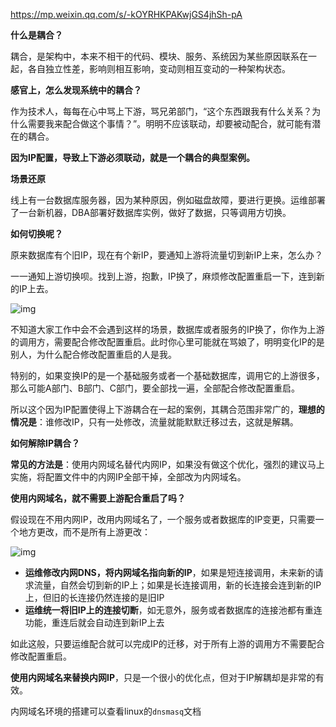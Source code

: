 https://mp.weixin.qq.com/s/-kOYRHKPAKwjGS4jhSh-pA

**什么是耦合？**

耦合，是架构中，本来不相干的代码、模块、服务、系统因为某些原因联系在一起，各自独立性差，影响则相互影响，变动则相互变动的一种架构状态。

**感官上，怎么发现系统中的耦合？**

作为技术人，每每在心中骂上下游，骂兄弟部门，“这个东西跟我有什么关系？为什么需要我来配合做这个事情？”。明明不应该联动，却要被动配合，就可能有潜在的耦合。

**因为IP配置，导致上下游必须联动，就是一个耦合的典型案例。**

**场景还原**

线上有一台数据库服务器，因为某种原因，例如磁盘故障，要进行更换。运维部署了一台新机器，DBA部署好数据库实例，做好了数据，只等调用方切换。

**如何切换呢？**

原来数据库有个旧IP，现在有个新IP，要通知上游将流量切到新IP上来，怎么办？

一一通知上游切换呗。找到上游，抱歉，IP换了，麻烦修改配置重启一下，连到新的IP上去。

![img](https://mmbiz.qpic.cn/mmbiz_png/YrezxckhYOzmHdUtaJia2IwTK9IDFIUZITjGcHupq4km8PwGtmo1GT6nfySvrZ3tSBibQccu1UF1zdMO2ia5bHDYw/640?wx_fmt=png&tp=webp&wxfrom=5&wx_lazy=1)

不知道大家工作中会不会遇到这样的场景，数据库或者服务的IP换了，你作为上游的调用方，需要配合修改配置重启。此时你心里可能就在骂娘了，明明变化IP的是别人，为什么配合修改配置重启的人是我。

特别的，如果变换IP的是一个基础服务或者一个基础数据库，调用它的上游很多，那么可能A部门、B部门、C部门，要全部找一遍，全部配合修改配置重启。

所以这个因为IP配置使得上下游耦合在一起的案例，其耦合范围非常广的，**理想的情况是**：谁修改IP，只有一处修改，流量就能默默迁移过去，这就是解耦。

**如何解除IP耦合？**

**常见的方法是**：使用内网域名替代内网IP，如果没有做这个优化，强烈的建议马上实施，将配置文件中的内网IP全部干掉，全部改为内网域名。

**使用内网域名，就不需要上游配合重启了吗？**

假设现在不用内网IP，改用内网域名了，一个服务或者数据库的IP变更，只需要一个地方更改，而不是所有上游更改：

![img](https://mmbiz.qpic.cn/mmbiz_png/YrezxckhYOzmHdUtaJia2IwTK9IDFIUZIc84WZS6nZRIMia8D7zYYhQRL7Ju6ujxdWbDYZCsHEmQgrcvCbwzOvsQ/640?wx_fmt=png&tp=webp&wxfrom=5&wx_lazy=1)

- **运维修改内网DNS，将内网域名指向新的IP**，如果是短连接调用，未来新的请求流量，自然会切到新的IP上；如果是长连接调用，新的长连接会连到新的IP上，但旧的长连接仍然连接的是旧IP
- **运维统一将旧IP上的连接切断**，如无意外，服务或者数据库的连接池都有重连功能，重连后就会自动连到新IP上去

如此这般，只要运维配合就可以完成IP的迁移，对于所有上游的调用方不需要配合修改配置重启。

**使用内网域名来替换内网IP**，只是一个很小的优化点，但对于IP解耦却是非常的有效。



内网域名环境的搭建可以查看linux的`dnsmasq`文档